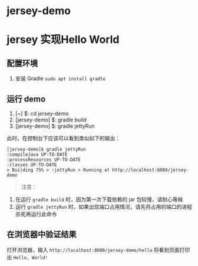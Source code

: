 # jersey-demo
# jersey 实现Hello World

## 配置环境 
1. 安装 Gradle `sudo apt install gradle`

##  运行 demo
1. [~] $: cd jersey-demo
2. [jersey-demo] $: gradle build
3. [jersey-demo] $: gradle jettyRun

此时，在控制台下应该可以看到类似如下的输出：
```shell
[jersey-demo]$ gradle jettyRun
:compileJava UP-TO-DATE
:processResources UP-TO-DATE
:classes UP-TO-DATE
> Building 75% > :jettyRun > Running at http://localhost:8080/jersey-demo
```
> 注意：
1. 在运行 `gradle build` 时，因为第一次下载依赖的 jar 包较慢，请耐心等候
2. 运行 `gradle jettyRun` 时，如果出现端口占用情况，请先将占用的端口的进程杀死再运行此命令

## 在浏览器中验证结果
打开浏览器，输入 `http://localhost:8080/jersey-demo/hello`
将看到页面打印出 `Hello, World!`



